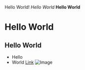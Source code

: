 Hello World!
*Hello World*
**Hello World**
# Hello World
## Hello World

* Hello 
* World 
[Link](https://mchouthai.github.io/cse15l-lab-reports/)
![Image](https://cdn.pixabay.com/photo/2017/09/25/13/12/cocker-spaniel-2785074__480.jpg)
